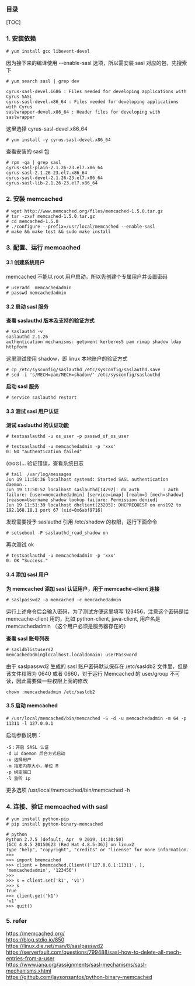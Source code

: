 ### 目录
[TOC]

### 1. 安装依赖

    # yum install gcc libevent-devel

因为接下来的编译使用 --enable-sasl 选项，所以需安装 sasl 对应的包，先搜索下

    # yum search sasl | grep dev

    cyrus-sasl-devel.i686 : Files needed for developing applications with Cyrus SASL
    cyrus-sasl-devel.x86_64 : Files needed for developing applications with Cyrus
    saslwrapper-devel.x86_64 : Header files for developing with saslwrapper

这里选择 cyrus-sasl-devel.x86_64 
    
    # yum install -y cyrus-sasl-devel.x86_64

查看安装的 sasl 包

    # rpm -qa | grep sasl
    cyrus-sasl-plain-2.1.26-23.el7.x86_64
    cyrus-sasl-2.1.26-23.el7.x86_64
    cyrus-sasl-devel-2.1.26-23.el7.x86_64
    cyrus-sasl-lib-2.1.26-23.el7.x86_64


### 2. 安装 memcached

    # wget http://www.memcached.org/files/memcached-1.5.0.tar.gz
    # tar -zxvf memcached-1.5.0.tar.gz
    # cd memcached-1.5.0
    # ./configure --prefix=/usr/local/memcached --enable-sasl
    # make && make test && sudo make install



### 3. 配置、运行 memcached

#### 3.1 创建系统用户
memcached 不能以 root 用户启动，所以先创建个专属用户并设置密码

    # useradd  memcachedadmin
    # passwd memcachedadmin 


#### 3.2 启动 sasl 服务
**查看 saslauthd 版本及支持的验证方式**

    # saslauthd -v
    saslauthd 2.1.26
    authentication mechanisms: getpwent kerberos5 pam rimap shadow ldap httpform
	
这里测试使用 shadow，即 linux 本地账户的验证方式
	
    # cp /etc/sysconfig/saslauthd /etc/sysconfig/saslauthd.save
    # sed -i 's/MECH=pam/MECH=shadow/' /etc/sysconfig/saslauthd


**启动 sasl 服务**

    # service saslauthd restart 
	

#### 3.3 测试 sasl 用户认证

**测试 saslauthd 的认证功能**

    # testsaslauthd -u os_user -p passwd_of_os_user

    # testsaslauthd -u memcachedadmin -p 'xxx' 
    0: NO "authentication failed"

(⊙o⊙)… 验证错误，查看系统日志

    # tail  /var/log/messages
    Jun 19 11:50:36 localhost systemd: Started SASL authentication daemon..
    Jun 19 11:50:52 localhost saslauthd[14792]: do_auth         : auth failure: [user=memcachedadmin] [service=imap] [realm=] [mech=shadow] [reason=Username shadow lookup failure: Permission denied]
    Jun 19 11:51:39 localhost dhclient[23205]: DHCPREQUEST on ens192 to 192.168.18.1 port 67 (xid=0x6abf9716)


发现需要授予 saslauthd 引用 /etc/shadow 的权限，运行下面命令

    # setsebool -P saslauthd_read_shadow on

再次测试 ok

    # testsaslauthd -u memcachedadmin -p 'xxx'
    0: OK "Success."

#### 3.4 添加 sasl 用户

**为 memcached 添加 sasl 认证用户，用于 memcache-client 连接**

    # saslpasswd2 -a memcached -c memcachedadmin
	
运行上述命令后会输入密码，为了测试方便这里填写 123456，注意这个密码是给 memcache-client 用的，比如 python-client, java-client, 用户名是 memcachedadmin （这个用户必须是服务器存在的）


**查看 sasl 账号列表**

    # sasldblistusers2
    memcachedadmin@localhost.localdomain: userPassword

由于 saslpasswd2 生成的 sasl 账户密码默认保存在 /etc/sasldb2 文件里，但是该文件权限为 0640 或者 0660，对于运行 Memcached 的 user/group 不可读，因此需要做一些权限上面的修改
	
    chown :memcachedadmin /etc/sasldb2

#### 3.5 启动 memcached

    # /usr/local/memcached/bin/memcached -S -d -u memcachedadmin -m 64 -p 11311 -l 127.0.0.1

启动参数说明：

    -S：开启 SASL 认证
    -d 以 daemon 后台方式启动
    -u 选择用户
    -m 指定内存大小，单位 M
    -p 绑定端口
    -l 监听 ip

更多选项 /usr/local/memcached/bin/memcached -h

### 4. 连接、验证 memcached with sasl 

    # yum install python-pip
    # pip install python-binary-memcached

    # python
    Python 2.7.5 (default, Apr  9 2019, 14:30:50) 
    [GCC 4.8.5 20150623 (Red Hat 4.8.5-36)] on linux2
    Type "help", "copyright", "credits" or "license" for more information.
    >>> 
    >>> import bmemcached
    >>> client = bmemcached.Client(('127.0.0.1:11311', ), 'memcachedadmin', '123456')
    >>> 
    >>> s = client.set('k1', 'v1')
    >>> s
    True
    >>> client.get('k1')
    'v1'
    >>> quit()


### 5. refer
https://memcached.org/  
https://blog.stdio.io/850  
https://linux.die.net/man/8/saslpasswd2  
https://serverfault.com/questions/799488/sasl-how-to-delete-all-mech-entries-from-a-user    
https://www.iana.org/assignments/sasl-mechanisms/sasl-mechanisms.xhtml  
https://github.com/jaysonsantos/python-binary-memcached  


